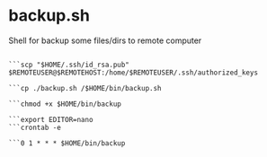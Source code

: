 # backup.sh
Shell for backup some files/dirs to remote computer

```ssh-keygen -t rsa

```scp "$HOME/.ssh/id_rsa.pub" $REMOTEUSER@$REMOTEHOST:/home/$REMOTEUSER/.ssh/authorized_keys

```cp ./backup.sh /$HOME/bin/backup.sh

```chmod +x $HOME/bin/backup

```export EDITOR=nano
```crontab -e

```0 1 * * * $HOME/bin/backup
